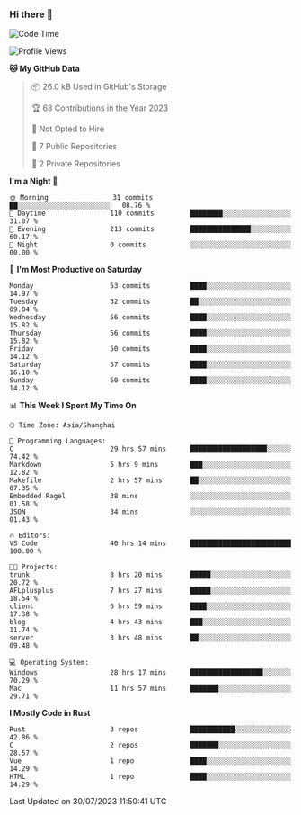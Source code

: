 ### Hi there 👋

<!--START_SECTION:waka-->
![Code Time](http://img.shields.io/badge/Code%20Time-1%2C079%20hrs%201%20min-blue)

![Profile Views](http://img.shields.io/badge/Profile%20Views-0-blue)

**🐱 My GitHub Data** 

> 📦 26.0 kB Used in GitHub's Storage 
 > 
> 🏆 68 Contributions in the Year 2023
 > 
> 🚫 Not Opted to Hire
 > 
> 📜 7 Public Repositories 
 > 
> 🔑 2 Private Repositories 
 > 
**I'm a Night 🦉** 

```text
🌞 Morning                31 commits          ██░░░░░░░░░░░░░░░░░░░░░░░   08.76 % 
🌆 Daytime                110 commits         ████████░░░░░░░░░░░░░░░░░   31.07 % 
🌃 Evening                213 commits         ███████████████░░░░░░░░░░   60.17 % 
🌙 Night                  0 commits           ░░░░░░░░░░░░░░░░░░░░░░░░░   00.00 % 
```
📅 **I'm Most Productive on Saturday** 

```text
Monday                   53 commits          ████░░░░░░░░░░░░░░░░░░░░░   14.97 % 
Tuesday                  32 commits          ██░░░░░░░░░░░░░░░░░░░░░░░   09.04 % 
Wednesday                56 commits          ████░░░░░░░░░░░░░░░░░░░░░   15.82 % 
Thursday                 56 commits          ████░░░░░░░░░░░░░░░░░░░░░   15.82 % 
Friday                   50 commits          ████░░░░░░░░░░░░░░░░░░░░░   14.12 % 
Saturday                 57 commits          ████░░░░░░░░░░░░░░░░░░░░░   16.10 % 
Sunday                   50 commits          ████░░░░░░░░░░░░░░░░░░░░░   14.12 % 
```


📊 **This Week I Spent My Time On** 

```text
🕑︎ Time Zone: Asia/Shanghai

💬 Programming Languages: 
C                        29 hrs 57 mins      ███████████████████░░░░░░   74.42 % 
Markdown                 5 hrs 9 mins        ███░░░░░░░░░░░░░░░░░░░░░░   12.82 % 
Makefile                 2 hrs 57 mins       ██░░░░░░░░░░░░░░░░░░░░░░░   07.35 % 
Embedded Ragel           38 mins             ░░░░░░░░░░░░░░░░░░░░░░░░░   01.58 % 
JSON                     34 mins             ░░░░░░░░░░░░░░░░░░░░░░░░░   01.43 % 

🔥 Editors: 
VS Code                  40 hrs 14 mins      █████████████████████████   100.00 % 

🐱‍💻 Projects: 
trunk                    8 hrs 20 mins       █████░░░░░░░░░░░░░░░░░░░░   20.72 % 
AFLplusplus              7 hrs 27 mins       █████░░░░░░░░░░░░░░░░░░░░   18.54 % 
client                   6 hrs 59 mins       ████░░░░░░░░░░░░░░░░░░░░░   17.38 % 
blog                     4 hrs 43 mins       ███░░░░░░░░░░░░░░░░░░░░░░   11.74 % 
server                   3 hrs 48 mins       ██░░░░░░░░░░░░░░░░░░░░░░░   09.48 % 

💻 Operating System: 
Windows                  28 hrs 17 mins      ██████████████████░░░░░░░   70.29 % 
Mac                      11 hrs 57 mins      ███████░░░░░░░░░░░░░░░░░░   29.71 % 
```

**I Mostly Code in Rust** 

```text
Rust                     3 repos             ███████████░░░░░░░░░░░░░░   42.86 % 
C                        2 repos             ███████░░░░░░░░░░░░░░░░░░   28.57 % 
Vue                      1 repo              ████░░░░░░░░░░░░░░░░░░░░░   14.29 % 
HTML                     1 repo              ████░░░░░░░░░░░░░░░░░░░░░   14.29 % 
```




 Last Updated on 30/07/2023 11:50:41 UTC
<!--END_SECTION:waka-->

<!--
**mark0-cn/mark0-cn** is a ✨ _special_ ✨ repository because its `README.md` (this file) appears on your GitHub profile.

Here are some ideas to get you started:

- 🔭 I’m currently working on ...
- 🌱 I’m currently learning ...
- 👯 I’m looking to collaborate on ...
- 🤔 I’m looking for help with ...
- 💬 Ask me about ...
- 📫 How to reach me: ...
- 😄 Pronouns: ...
- ⚡ Fun fact: ...
-->

